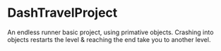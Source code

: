 # DashTravelProject
An endless runner basic project, using primative objects. Crashing into objects restarts the level &amp; reaching the end take you to another level.
